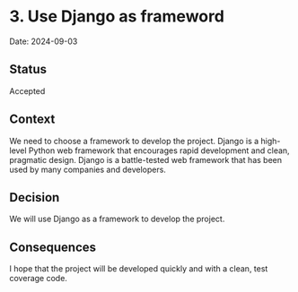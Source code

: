 # 3. Use Django as frameword

Date: 2024-09-03

## Status

Accepted

## Context

We need to choose a framework to develop the project.
Django is a high-level Python web framework that encourages rapid development and clean, pragmatic design.
Django is a battle-tested web framework that has been used by many companies and developers.

## Decision

We will use Django as a framework to develop the project.

## Consequences

I hope that the project will be developed quickly and with a clean, test coverage code.
